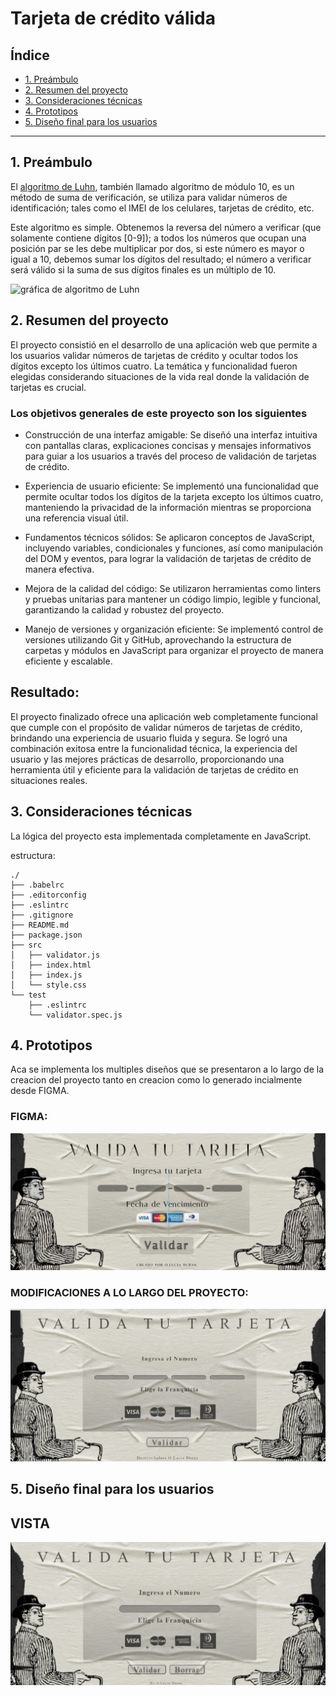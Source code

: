 # Tarjeta de crédito válida

## Índice

* [1. Preámbulo](#1-preámbulo)
* [2. Resumen del proyecto](#2-resumen-del-proyecto)
* [3. Consideraciones técnicas](#3-consideraciones-técnicas)
* [4. Prototipos](#4-prototipos)
* [5. Diseño final para los usuarios](#5-diseño-final-para-los-usuarios)

***

## 1. Preámbulo

El [algoritmo de Luhn](https://es.wikipedia.org/wiki/Algoritmo_de_Luhn),
también llamado algoritmo de módulo 10, es un método de suma de verificación,
se utiliza para validar números de identificación; tales como el IMEI de los
celulares, tarjetas de crédito, etc.

Este algoritmo es simple. Obtenemos la reversa del número a verificar (que
solamente contiene dígitos [0-9]); a todos los números que ocupan una posición
par se les debe multiplicar por dos, si este número es mayor o igual a 10,
debemos sumar los dígitos del resultado; el número a verificar será válido si
la suma de sus dígitos finales es un múltiplo de 10.

![gráfica de algoritmo de Luhn](https://user-images.githubusercontent.com/12631491/217016579-865679e0-0949-4afd-b13f-d2ebba7a0c54.png)

## 2. Resumen del proyecto

El proyecto consistió en el desarrollo de una aplicación web que permite a los usuarios validar números de tarjetas de crédito y ocultar todos los dígitos excepto los últimos cuatro. La temática y funcionalidad fueron elegidas considerando situaciones de la vida real donde la validación de tarjetas es crucial.

### Los objetivos generales de este proyecto son los siguientes

* Construcción de una interfaz amigable: Se diseñó una interfaz intuitiva con pantallas claras, explicaciones concisas y mensajes informativos para guiar a los usuarios a través del proceso de validación de tarjetas de crédito.

* Experiencia de usuario eficiente: Se implementó una funcionalidad que permite ocultar todos los dígitos de la tarjeta excepto los últimos cuatro, manteniendo la privacidad de la información mientras se proporciona una referencia visual útil.

* Fundamentos técnicos sólidos: Se aplicaron conceptos de JavaScript, incluyendo variables, condicionales y funciones, así como manipulación del DOM y eventos, para lograr la validación de tarjetas de crédito de manera efectiva.

* Mejora de la calidad del código: Se utilizaron herramientas como linters y pruebas unitarias para mantener un código limpio, legible y funcional, garantizando la calidad y robustez del proyecto.

* Manejo de versiones y organización eficiente: Se implementó control de versiones utilizando Git y GitHub, aprovechando la estructura de carpetas y módulos en JavaScript para organizar el proyecto de manera eficiente y escalable.

## Resultado:

El proyecto finalizado ofrece una aplicación web completamente funcional que cumple con el propósito de validar números de tarjetas de crédito, brindando una experiencia de usuario fluida y segura. Se logró una combinación exitosa entre la funcionalidad técnica, la experiencia del usuario y las mejores prácticas de desarrollo, proporcionando una herramienta útil y eficiente para la validación de tarjetas de crédito en situaciones reales.

## 3. Consideraciones técnicas

La lógica del proyecto esta implementada completamente en JavaScript.

estructura:

```text
./
├── .babelrc
├── .editorconfig
├── .eslintrc
├── .gitignore
├── README.md
├── package.json
├── src
│   ├── validator.js
│   ├── index.html
│   ├── index.js
│   └── style.css
└── test
    ├── .eslintrc
    └── validator.spec.js
```

## 4. Prototipos
Aca se implementa los multiples diseños que se presentaron a lo largo de la creacion del proyecto tanto en creacion como lo generado incialmente desde FIGMA.

### FIGMA:

![Diseño en Figma](imagen-1.png)

### MODIFICACIONES A LO LARGO DEL PROYECTO:

![Diseño en css](imagen-2.png)

## 5. Diseño final para los usuarios

## VISTA

![Diseño en css](imagen-3.png)
